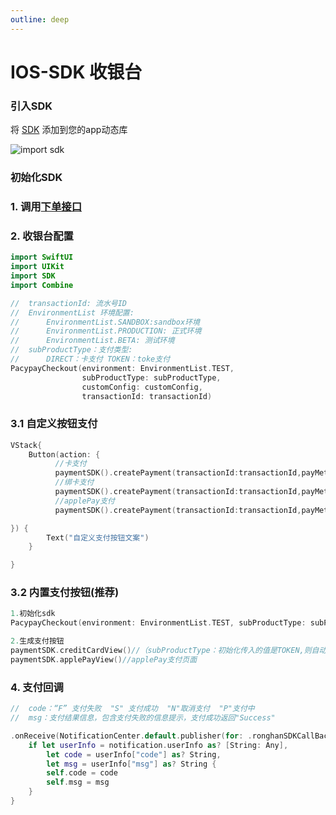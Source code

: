 ```yaml
---
outline: deep
---
```


<script setup>

</script>

# IOS-SDK 收银台

### 引入SDK

将 [SDK](https://v3-doc.pacypay.com/ios/SDK.xcframework.zip) 添加到您的app动态库

<img src="https://sandbox-v3-doc.pacypay.com/image.png" alt="import sdk">

### 初始化SDK

### 1. 调用[下单接口](./js-sdk.md#调用下单接口)

### 2. 收银台配置

```swift
import SwiftUI
import UIKit
import SDK
import Combine

//  transactionId: 流水号ID 
//  EnvironmentList 环境配置: 
//      EnvironmentList.SANDBOX:sandbox环境 
//      EnvironmentList.PRODUCTION: 正式环境 
//      EnvironmentList.BETA: 测试环境 
//  subProductType：支付类型: 
//      DIRECT：卡支付 TOKEN：toke支付 
PacypayCheckout(environment: EnvironmentList.TEST, 
                subProductType: subProductType, 
                customConfig: customConfig, 
                transactionId: transactionId) 
```

### 3.1 自定义按钮支付

```swift
VStack{
    Button(action: {
          //卡支付
          paymentSDK().createPayment(transactionId:transactionId,payMethod:"DIRECT")
          //绑卡支付
          paymentSDK().createPayment(transactionId:transactionId,payMethod:"TOKEN")
          //applePay支付
          paymentSDK().createPayment(transactionId:transactionId,payMethod:"ApplePay")

}) {
        Text("自定义支付按钮文案")
    }

} 
```

### 3.2 内置支付按钮(推荐)

```swift
1.初始化sdk
PacypayCheckout(environment: EnvironmentList.TEST, subProductType: subProductType, customConfig: customConfig, transactionId: transactionId)

2.生成支付按钮
paymentSDK.creditCardView()//（subProductType：初始化传入的值是TOKEN,则自动唤起绑卡支付页面；如果传入的是DIRECT 自动唤起卡支付页面）
paymentSDK.applePayView()//applePay支付页面
```

### 4. 支付回调

```swift
//  code：“F” 支付失败  "S" 支付成功  "N"取消支付  "P"支付中
//  msg：支付结果信息，包含支付失败的信息提示，支付成功返回"Success"

.onReceive(NotificationCenter.default.publisher(for: .ronghanSDKCallBackData)) { notification in
    if let userInfo = notification.userInfo as? [String: Any],
        let code = userInfo["code"] as? String,
        let msg = userInfo["msg"] as? String {
        self.code = code
        self.msg = msg
    }
}
```